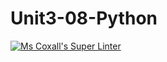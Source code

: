 # Unit3-08-Python
[![Ms Coxall's Super Linter](https://github.com/Miles410/Unit3-08-Python/workflows/Mr%20Coxall's%20Super%20Linter/badge.svg)](https://github.com/Miles410/Unit3-08-Python/actions/)
